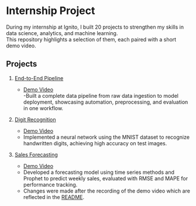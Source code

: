 # Internship Project

During my internship at Ignito, I built 20 projects to strengthen my skills in data science, analytics, and machine learning.  
This repository highlights a selection of them, each paired with a short demo video.

## Projects

1. [End-to-End Pipeline](https://github.com/APsheep/Ignito_Intern_Projects/tree/main/Pipeline)  
   - [Demo Video](https://drive.google.com/file/d/1SXzvP1QcFhTZTLYLmy8PM0Svhsh46G0r/view?usp=sharing)  
   -Built a complete data pipeline from raw data ingestion to model deployment, showcasing automation, preprocessing, and evaluation in one workflow.

2. [Digit Recognition](./Recognition)  
   - [Demo Video](https://drive.google.com/file/d/18gS5aBF7bVFF0cLVuUrIZGf-W9VaVBSa/view?usp=sharing)  
   - Implemented a neural network using the MNIST dataset to recognize handwritten digits, achieving high accuracy on test images. 

3. [Sales Forecasting](./Sales_Forecasting)  
   - [Demo Video](https://drive.google.com/file/d/1TysGt7liM5aEuLQjgHurWaSyhzqgdvfb/view?usp=sharing)  
   - Developed a forecasting model using time series methods and Prophet to predict weekly sales, evaluated with RMSE and MAPE for performance tracking.
   - Changes were made after the recording of the demo video which are reflected in the [README](./Sales_Forecasting/README.md). 
